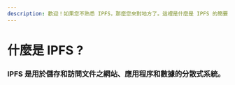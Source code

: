```yaml
---
description: 歡迎！如果您不熟悉 IPFS，那麼您來對地方了。這裡是什麼是 IPFS 的簡要概述：它如何工作以及如何使用它。
---
```


# 什麼是 IPFS ?

### IPFS 是用於儲存和訪問文件之網站、應用程序和數據的分散式系統。



